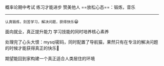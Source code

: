 概率论期中考试 练习才能进步 赞美他人
==放松心态==：锻炼，音乐
****
`认真锻炼，刻苦学习，解决问题，获得快乐`😀

面向就业，真正提升能力
学习技能的同时培养核心素养

处理完了心头大恨：mysql密码，同时配置了导航猫，果然只有在专注的解决问题的时候才能获得真正的快乐🤯

期望能回到家构建一个真正适合人类居住的环境